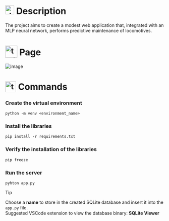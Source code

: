 # <img src="https://github.com/user-attachments/assets/caabfdf0-0f9e-44a3-8200-c6579fe87887" alt="description icon" width="28"> Description
The project aims to create a modest web application that, integrated with an MLP neural network, performs predictive maintenance of locomotives.

# <sub><img src="https://img.icons8.com/?size=100&id=u1DomTMEHl1A&format=png&color=000000" alt="train icon" width="38"></sub> Page
![image](https://github.com/user-attachments/assets/33c05767-3354-4cd4-bd75-d221f937daff)

# <sub><img src="https://github.com/user-attachments/assets/2bd91f82-43a7-44c6-8fb3-eaa3ca20089e" alt="terminal icon" width="34"></sub> Commands
### Create the virtual environment
```
python -m venv <environment_name>
```

### Install the libraries
```
pip install -r requirements.txt
```

### Verify the installation of the libraries
```
pip freeze
```

### Run the server
```
pyhton app.py
```

>[!TIP]
>Choose a <b>name</b> to store in the created SQLite database and insert it into the `app.py` file. <br>
>Suggested VSCode extension to view the database binary: <b>SQLite Viewer</b>
